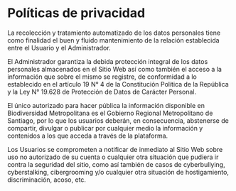 # Políticas de privacidad

La recolección y tratamiento automatizado de los datos personales tiene como finalidad el buen y fluido mantenimiento de la relación establecida entre el Usuario y el Administrador.

El Administrador garantiza la debida protección integral de los datos personales almacenados en el Sitio Web así como también el acceso a la información que sobre el mismo se registre, de conformidad a lo establecido en el artículo 19 N° 4 de la Constitución Política de la República y la Ley N° 19.628 de Protección de Datos de Carácter Personal.

El único autorizado para hacer pública la información disponible en Biodiversidad Metropolitana es el Gobierno Regional Metropolitano de Santiago, por lo que los usuarios deberán, en consecuencia, abstenerse de compartir, divulgar o publicar por cualquier medio la información y contenidos a los que acceda a través de la plataforma.

Los Usuarios se comprometen a notificar de inmediato al Sitio Web sobre uso no autorizado de su cuenta o cualquier otra situación que pudiera ir contra la seguridad del sitio, como así también de casos de cyberbullying, cyberstalking, cibergrooming y/o cualquier otra situación de hostigamiento, discriminación, acoso, etc.

